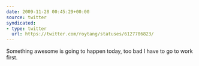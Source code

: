 ```yaml
---
date: 2009-11-28 00:45:29+00:00
source: twitter
syndicated:
- type: twitter
  url: https://twitter.com/roytang/statuses/6127706823/
---
```


Something awesome is going to happen today, too bad I have to go to work first.